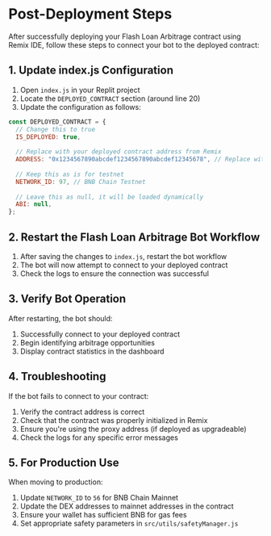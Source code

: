 # Post-Deployment Steps

After successfully deploying your Flash Loan Arbitrage contract using Remix IDE, follow these steps to connect your bot to the deployed contract:

## 1. Update index.js Configuration

1. Open `index.js` in your Replit project
2. Locate the `DEPLOYED_CONTRACT` section (around line 20)
3. Update the configuration as follows:

```javascript
const DEPLOYED_CONTRACT = {
  // Change this to true
  IS_DEPLOYED: true,
  
  // Replace with your deployed contract address from Remix
  ADDRESS: "0x1234567890abcdef1234567890abcdef12345678", // Replace with your actual contract address
  
  // Keep this as is for testnet
  NETWORK_ID: 97, // BNB Chain Testnet
  
  // Leave this as null, it will be loaded dynamically
  ABI: null,
};
```

## 2. Restart the Flash Loan Arbitrage Bot Workflow

1. After saving the changes to `index.js`, restart the bot workflow
2. The bot will now attempt to connect to your deployed contract
3. Check the logs to ensure the connection was successful

## 3. Verify Bot Operation

After restarting, the bot should:

1. Successfully connect to your deployed contract
2. Begin identifying arbitrage opportunities
3. Display contract statistics in the dashboard

## 4. Troubleshooting

If the bot fails to connect to your contract:

1. Verify the contract address is correct
2. Check that the contract was properly initialized in Remix
3. Ensure you're using the proxy address (if deployed as upgradeable)
4. Check the logs for any specific error messages

## 5. For Production Use

When moving to production:

1. Update `NETWORK_ID` to `56` for BNB Chain Mainnet
2. Update the DEX addresses to mainnet addresses in the contract
3. Ensure your wallet has sufficient BNB for gas fees
4. Set appropriate safety parameters in `src/utils/safetyManager.js`